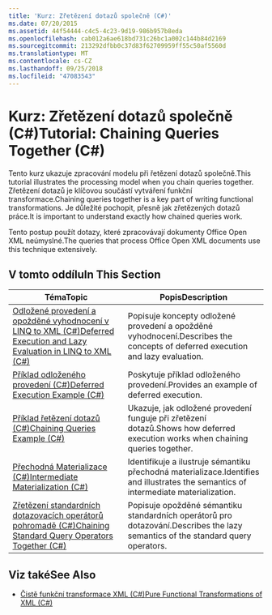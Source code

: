 ```yaml
---
title: 'Kurz: Zřetězení dotazů společně (C#)'
ms.date: 07/20/2015
ms.assetid: 44f54444-c4c5-4c23-9d19-986b957b8eda
ms.openlocfilehash: cab012a6ae618bd731c26bc1a002c144b84d2169
ms.sourcegitcommit: 213292dfbb0c37d83f62709959ff55c50af5560d
ms.translationtype: MT
ms.contentlocale: cs-CZ
ms.lasthandoff: 09/25/2018
ms.locfileid: "47083543"
---
```

# <a name="tutorial-chaining-queries-together-c"></a><span data-ttu-id="f71d3-102">Kurz: Zřetězení dotazů společně (C#)</span><span class="sxs-lookup"><span data-stu-id="f71d3-102">Tutorial: Chaining Queries Together (C#)</span></span>
<span data-ttu-id="f71d3-103">Tento kurz ukazuje zpracování modelu při řetězení dotazů společně.</span><span class="sxs-lookup"><span data-stu-id="f71d3-103">This tutorial illustrates the processing model when you chain queries together.</span></span> <span data-ttu-id="f71d3-104">Zřetězení dotazů je klíčovou součástí vytváření funkční transformace.</span><span class="sxs-lookup"><span data-stu-id="f71d3-104">Chaining queries together is a key part of writing functional transformations.</span></span> <span data-ttu-id="f71d3-105">Je důležité pochopit, přesně jak zřetězených dotazů práce.</span><span class="sxs-lookup"><span data-stu-id="f71d3-105">It is important to understand exactly how chained queries work.</span></span>  
  
 <span data-ttu-id="f71d3-106">Tento postup použít dotazy, které zpracovávají dokumenty Office Open XML neúmyslné.</span><span class="sxs-lookup"><span data-stu-id="f71d3-106">The queries that process Office Open XML documents use this technique extensively.</span></span>  
  
## <a name="in-this-section"></a><span data-ttu-id="f71d3-107">V tomto oddílu</span><span class="sxs-lookup"><span data-stu-id="f71d3-107">In This Section</span></span>  
  
|<span data-ttu-id="f71d3-108">Téma</span><span class="sxs-lookup"><span data-stu-id="f71d3-108">Topic</span></span>|<span data-ttu-id="f71d3-109">Popis</span><span class="sxs-lookup"><span data-stu-id="f71d3-109">Description</span></span>|  
|-----------|-----------------|  
|[<span data-ttu-id="f71d3-110">Odložené provedení a opožděné vyhodnocení v LINQ to XML (C#)</span><span class="sxs-lookup"><span data-stu-id="f71d3-110">Deferred Execution and Lazy Evaluation in LINQ to XML (C#)</span></span>](../../../../csharp/programming-guide/concepts/linq/deferred-execution-and-lazy-evaluation-in-linq-to-xml.md)|<span data-ttu-id="f71d3-111">Popisuje koncepty odložené provedení a opožděné vyhodnocení.</span><span class="sxs-lookup"><span data-stu-id="f71d3-111">Describes the concepts of deferred execution and lazy evaluation.</span></span>|  
|[<span data-ttu-id="f71d3-112">Příklad odloženého provedení (C#)</span><span class="sxs-lookup"><span data-stu-id="f71d3-112">Deferred Execution Example (C#)</span></span>](../../../../csharp/programming-guide/concepts/linq/deferred-execution-example.md)|<span data-ttu-id="f71d3-113">Poskytuje příklad odloženého provedení.</span><span class="sxs-lookup"><span data-stu-id="f71d3-113">Provides an example of deferred execution.</span></span>|  
|[<span data-ttu-id="f71d3-114">Příklad řetězení dotazů (C#)</span><span class="sxs-lookup"><span data-stu-id="f71d3-114">Chaining Queries Example (C#)</span></span>](../../../../csharp/programming-guide/concepts/linq/chaining-queries-example.md)|<span data-ttu-id="f71d3-115">Ukazuje, jak odložené provedení funguje při zřetězení dotazů.</span><span class="sxs-lookup"><span data-stu-id="f71d3-115">Shows how deferred execution works when chaining queries together.</span></span>|  
|[<span data-ttu-id="f71d3-116">Přechodná Materializace (C#)</span><span class="sxs-lookup"><span data-stu-id="f71d3-116">Intermediate Materialization (C#)</span></span>](../../../../csharp/programming-guide/concepts/linq/intermediate-materialization.md)|<span data-ttu-id="f71d3-117">Identifikuje a ilustruje sémantiku přechodná materializace.</span><span class="sxs-lookup"><span data-stu-id="f71d3-117">Identifies and illustrates the semantics of intermediate materialization.</span></span>|  
|[<span data-ttu-id="f71d3-118">Zřetězení standardních dotazovacích operátorů pohromadě (C#)</span><span class="sxs-lookup"><span data-stu-id="f71d3-118">Chaining Standard Query Operators Together (C#)</span></span>](../../../../csharp/programming-guide/concepts/linq/chaining-standard-query-operators-together.md)|<span data-ttu-id="f71d3-119">Popisuje opožděné sémantiku standardních operátorů pro dotazování.</span><span class="sxs-lookup"><span data-stu-id="f71d3-119">Describes the lazy semantics of the standard query operators.</span></span>|  
  
## <a name="see-also"></a><span data-ttu-id="f71d3-120">Viz také</span><span class="sxs-lookup"><span data-stu-id="f71d3-120">See Also</span></span>

- [<span data-ttu-id="f71d3-121">Čistě funkční transformace XML (C#)</span><span class="sxs-lookup"><span data-stu-id="f71d3-121">Pure Functional Transformations of XML (C#)</span></span>](../../../../csharp/programming-guide/concepts/linq/pure-functional-transformations-of-xml.md)
